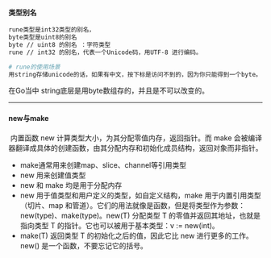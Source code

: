 #### 类型别名

```bash
rune类型是int32类型的别名，
byte类型是uint8的别名
byte // uint8 的别名 ：字符类型
rune // int32 的别名，代表一个Unicode码，用UTF-8 进行编码。

# rune的使用场景
用string存储unicode的话，如果有中文，按下标是访问不到的，因为你只能得到一个byte。 要想访问中文的话，还是要用rune切片，这样就能按下表访问。
```

在Go当中 string底层是用byte数组存的，并且是不可以改变的。

---

#### new与make

​	内置函数 new 计算类型大小，为其分配零值内存，返回指针。而 make 会被编译器翻译成具体的创建函数，由其分配内存和初始化成员结构，返回对象而非指针。

- make通常用来创建map、slice、channel等引用类型
- new 用来创建值类型
- new 和 make 均是用于分配内存
- new 用于值类型和用户定义的类型，如自定义结构，make 用于内置引用类型（切片、map 和管道）。它们的用法就像是函数，但是将类型作为参数：new(type)、make(type)。new(T) 分配类型 T 的零值并返回其地址，也就是指向类型 T 的指针。它也可以被用于基本类型：v := new(int)。
- make(T) 返回类型 T 的初始化之后的值，因此它比 new 进行更多的工作。new() 是一个函数，不要忘记它的括号。